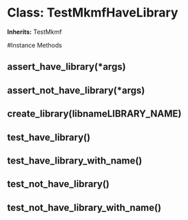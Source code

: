 # Class: TestMkmfHaveLibrary
**Inherits:** TestMkmf
    




#Instance Methods
## assert_have_library(*args) [](#method-i-assert_have_library)

## assert_not_have_library(*args) [](#method-i-assert_not_have_library)

## create_library(libnameLIBRARY_NAME) [](#method-i-create_library)

## test_have_library() [](#method-i-test_have_library)

## test_have_library_with_name() [](#method-i-test_have_library_with_name)

## test_not_have_library() [](#method-i-test_not_have_library)

## test_not_have_library_with_name() [](#method-i-test_not_have_library_with_name)

